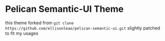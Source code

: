 Pelican Semantic-UI Theme
=========================


this theme forked from `git clone https://github.com/ellisonleao/pelican-semantic-ui.git`
slightly patched to fit my usages
